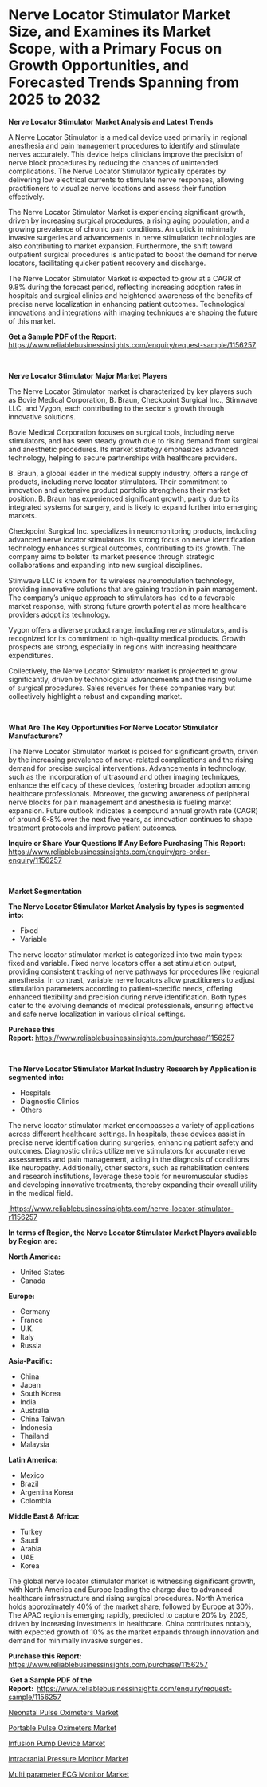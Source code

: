 <p><h1>Nerve Locator Stimulator Market Size, and Examines its Market Scope, with a Primary Focus on Growth Opportunities, and Forecasted Trends Spanning from 2025 to 2032</h1></p><p><strong>Nerve Locator Stimulator Market Analysis and Latest Trends</strong></p>
<p><p>A Nerve Locator Stimulator is a medical device used primarily in regional anesthesia and pain management procedures to identify and stimulate nerves accurately. This device helps clinicians improve the precision of nerve block procedures by reducing the chances of unintended complications. The Nerve Locator Stimulator typically operates by delivering low electrical currents to stimulate nerve responses, allowing practitioners to visualize nerve locations and assess their function effectively.</p><p>The Nerve Locator Stimulator Market is experiencing significant growth, driven by increasing surgical procedures, a rising aging population, and a growing prevalence of chronic pain conditions. An uptick in minimally invasive surgeries and advancements in nerve stimulation technologies are also contributing to market expansion. Furthermore, the shift toward outpatient surgical procedures is anticipated to boost the demand for nerve locators, facilitating quicker patient recovery and discharge.</p><p>The Nerve Locator Stimulator Market is expected to grow at a CAGR of 9.8% during the forecast period, reflecting increasing adoption rates in hospitals and surgical clinics and heightened awareness of the benefits of precise nerve localization in enhancing patient outcomes. Technological innovations and integrations with imaging techniques are shaping the future of this market.</p></p>
<p><strong>Get a Sample PDF of the Report:&nbsp;</strong> <a href="https://www.reliablebusinessinsights.com/enquiry/request-sample/1156257?utm_campaign=62&utm_medium=2&utm_source=Github&utm_content=ia&utm_term=04032025&utm_id=nerve-locator-stimulator">https://www.reliablebusinessinsights.com/enquiry/request-sample/1156257</a></p>
<p>&nbsp;</p>
<p><strong>Nerve Locator Stimulator Major Market Players</strong></p>
<p><p>The Nerve Locator Stimulator market is characterized by key players such as Bovie Medical Corporation, B. Braun, Checkpoint Surgical Inc., Stimwave LLC, and Vygon, each contributing to the sector's growth through innovative solutions.</p><p>Bovie Medical Corporation focuses on surgical tools, including nerve stimulators, and has seen steady growth due to rising demand from surgical and anesthetic procedures. Its market strategy emphasizes advanced technology, helping to secure partnerships with healthcare providers.</p><p>B. Braun, a global leader in the medical supply industry, offers a range of products, including nerve locator stimulators. Their commitment to innovation and extensive product portfolio strengthens their market position. B. Braun has experienced significant growth, partly due to its integrated systems for surgery, and is likely to expand further into emerging markets.</p><p>Checkpoint Surgical Inc. specializes in neuromonitoring products, including advanced nerve locator stimulators. Its strong focus on nerve identification technology enhances surgical outcomes, contributing to its growth. The company aims to bolster its market presence through strategic collaborations and expanding into new surgical disciplines.</p><p>Stimwave LLC is known for its wireless neuromodulation technology, providing innovative solutions that are gaining traction in pain management. The company’s unique approach to stimulators has led to a favorable market response, with strong future growth potential as more healthcare providers adopt its technology.</p><p>Vygon offers a diverse product range, including nerve stimulators, and is recognized for its commitment to high-quality medical products. Growth prospects are strong, especially in regions with increasing healthcare expenditures.</p><p>Collectively, the Nerve Locator Stimulator market is projected to grow significantly, driven by technological advancements and the rising volume of surgical procedures. Sales revenues for these companies vary but collectively highlight a robust and expanding market.</p></p>
<p>&nbsp;</p>
<p><strong>What Are The Key Opportunities For Nerve Locator Stimulator Manufacturers?</strong></p>
<p><p>The Nerve Locator Stimulator market is poised for significant growth, driven by the increasing prevalence of nerve-related complications and the rising demand for precise surgical interventions. Advancements in technology, such as the incorporation of ultrasound and other imaging techniques, enhance the efficacy of these devices, fostering broader adoption among healthcare professionals. Moreover, the growing awareness of peripheral nerve blocks for pain management and anesthesia is fueling market expansion. Future outlook indicates a compound annual growth rate (CAGR) of around 6-8% over the next five years, as innovation continues to shape treatment protocols and improve patient outcomes.</p></p>
<p><strong>Inquire or Share Your Questions If Any Before Purchasing This Report:</strong> <a href="https://www.reliablebusinessinsights.com/enquiry/pre-order-enquiry/1156257?utm_campaign=62&utm_medium=2&utm_source=Github&utm_content=ia&utm_term=04032025&utm_id=nerve-locator-stimulator">https://www.reliablebusinessinsights.com/enquiry/pre-order-enquiry/1156257</a></p>
<p>&nbsp;</p>
<p><strong>Market Segmentation</strong></p>
<p><strong>The Nerve Locator Stimulator Market Analysis by types is segmented into:</strong></p>
<p><ul><li>Fixed</li><li>Variable</li></ul></p>
<p><p>The nerve locator stimulator market is categorized into two main types: fixed and variable. Fixed nerve locators offer a set stimulation output, providing consistent tracking of nerve pathways for procedures like regional anesthesia. In contrast, variable nerve locators allow practitioners to adjust stimulation parameters according to patient-specific needs, offering enhanced flexibility and precision during nerve identification. Both types cater to the evolving demands of medical professionals, ensuring effective and safe nerve localization in various clinical settings.</p></p>
<p><strong>Purchase this Report:&nbsp;</strong><a href="https://www.reliablebusinessinsights.com/purchase/1156257?utm_campaign=62&utm_medium=2&utm_source=Github&utm_content=ia&utm_term=04032025&utm_id=nerve-locator-stimulator">https://www.reliablebusinessinsights.com/purchase/1156257</a></p>
<p>&nbsp;</p>
<p><strong>The Nerve Locator Stimulator Market Industry Research by Application is segmented into:</strong></p>
<p><ul><li>Hospitals</li><li>Diagnostic Clinics</li><li>Others</li></ul></p>
<p><p>The nerve locator stimulator market encompasses a variety of applications across different healthcare settings. In hospitals, these devices assist in precise nerve identification during surgeries, enhancing patient safety and outcomes. Diagnostic clinics utilize nerve stimulators for accurate nerve assessments and pain management, aiding in the diagnosis of conditions like neuropathy. Additionally, other sectors, such as rehabilitation centers and research institutions, leverage these tools for neuromuscular studies and developing innovative treatments, thereby expanding their overall utility in the medical field.</p></p>
<p><a href="https://www.reliablebusinessinsights.com/nerve-locator-stimulator-r1156257?utm_campaign=62&utm_medium=2&utm_source=Github&utm_content=ia&utm_term=04032025&utm_id=nerve-locator-stimulator">&nbsp;https://www.reliablebusinessinsights.com/nerve-locator-stimulator-r1156257</a></p>
<p><strong>In terms of Region, the Nerve Locator Stimulator Market Players available by Region are:</strong></p>
<p>
    <p> <strong> North America: </strong>
        <ul>
            <li>United States</li>
            <li>Canada</li>
        </ul>
        </p> 
    <p> <strong> Europe: </strong>
        <ul>
            <li>Germany</li>
            <li>France</li>
            <li>U.K.</li>
            <li>Italy</li>
            <li>Russia</li>
        </ul>
        </p> 
    <p> <strong> Asia-Pacific: </strong>
        <ul>
            <li>China</li>
            <li>Japan</li>
            <li>South Korea</li>
            <li>India</li>
            <li>Australia</li>
            <li>China Taiwan</li>
            <li>Indonesia</li>
            <li>Thailand</li>
            <li>Malaysia</li>
        </ul>
        </p> 
    <p> <strong> Latin America: </strong>
        <ul>
            <li>Mexico</li>
            <li>Brazil</li>
            <li>Argentina Korea</li>
            <li>Colombia</li>
        </ul>
        </p> 
    <p> <strong> Middle East & Africa: </strong>
        <ul>
            <li>Turkey</li>
            <li>Saudi</li>
            <li>Arabia</li>
            <li>UAE</li>
            <li>Korea</li>
        </ul>
    </p>
    </p>
<p><p>The global nerve locator stimulator market is witnessing significant growth, with North America and Europe leading the charge due to advanced healthcare infrastructure and rising surgical procedures. North America holds approximately 40% of the market share, followed by Europe at 30%. The APAC region is emerging rapidly, predicted to capture 20% by 2025, driven by increasing investments in healthcare. China contributes notably, with expected growth of 10% as the market expands through innovation and demand for minimally invasive surgeries.</p></p>
<p><strong>Purchase this Report: </strong><a href="https://www.reliablebusinessinsights.com/purchase/1156257?utm_campaign=62&utm_medium=2&utm_source=Github&utm_content=ia&utm_term=04032025&utm_id=nerve-locator-stimulator">https://www.reliablebusinessinsights.com/purchase/1156257</a></p>
<p>&nbsp;<strong>Get a Sample PDF of the Report:&nbsp;&nbsp;</strong><a href="https://www.reliablebusinessinsights.com/enquiry/request-sample/1156257?utm_campaign=62&utm_medium=2&utm_source=Github&utm_content=ia&utm_term=04032025&utm_id=nerve-locator-stimulator">https://www.reliablebusinessinsights.com/enquiry/request-sample/1156257</a></p>
<p><strong></strong></p>
<p><p><a href="https://github.com/snelldimkeod/Market-Research-Report-List-1/blob/main/neonatal-pulse-oximeters-market.md?utm_campaign=62&utm_medium=2&utm_source=Github&utm_content=ia&utm_term=04032025&utm_id=nerve-locator-stimulator">Neonatal Pulse Oximeters Market</a></p><p><a href="https://github.com/kitkaeberz5z/Market-Research-Report-List-1/blob/main/portable-pulse-oximeters-market.md?utm_campaign=62&utm_medium=2&utm_source=Github&utm_content=ia&utm_term=04032025&utm_id=nerve-locator-stimulator">Portable Pulse Oximeters Market</a></p><p><a href="https://github.com/gakpasulgun/Market-Research-Report-List-1/blob/main/infusion-pump-device-market.md?utm_campaign=62&utm_medium=2&utm_source=Github&utm_content=ia&utm_term=04032025&utm_id=nerve-locator-stimulator">Infusion Pump Device Market</a></p><p><a href="https://github.com/lugnabirue/Market-Research-Report-List-1/blob/main/intracranial-pressure-monitor-market.md?utm_campaign=62&utm_medium=2&utm_source=Github&utm_content=ia&utm_term=04032025&utm_id=nerve-locator-stimulator">Intracranial Pressure Monitor Market</a></p><p><a href="https://github.com/shpirttangim48/Market-Research-Report-List-1/blob/main/multi-parameter-ecg-monitor-market.md?utm_campaign=62&utm_medium=2&utm_source=Github&utm_content=ia&utm_term=04032025&utm_id=nerve-locator-stimulator">Multi parameter ECG Monitor Market</a></p></p>
